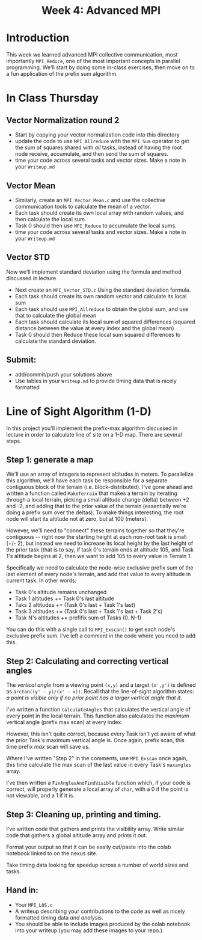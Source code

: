 # <center>Week 4: Advanced MPI</center>

# Introduction

This week we learned advanced MPI collective communication, most importantly `MPI_Reduce`, one of the most important concepts in parallel programming.  We'll start by doing some in-class exercises, then move on to a fun application of the prefix sum algorithm.


# In Class Thursday

## Vector Normalization round 2

* Start by copying your vector normalization code into this directory
* update the code to use `MPI_Allreduce` with the `MPI_Sum` operator to get the sum of squares shared with *all* tasks, instead of having the root node receive, accumulate, and then send the sum of squares.
* time your code across several tasks and vector sizes.  Make a note in your `Writeup.md`

## Vector Mean

* Similarly, create an `MPI_Vector_Mean.c` and use the collective communication tools to calculate the mean of a vector.
* Each task should create its *own* local array with random values, and then calculate the local sum.
* Task 0 should then use `MPI_Reduce` to accumulate the local sums.
* time your code across several tasks and vector sizes.  Make a note in your `Writeup.md`

## Vector STD

Now we'll implement standard deviation using the formula and method discussed in lecture

* Next create an `MPI_Vector_STD.c` Using the standard deviation formula.
* Each task should create its own random vector and calculate its local sum
* Each task should use `MPI_Allreduce` to obtain the global sum, and use that to calculate the global mean
* Each task should calculate its local sum of squared differences (squared distance between the value at every index and the global mean)
* Task 0 should then Reduce these local sum squared differences to calculate the standard deviation.


## Submit:

* add/commit/push your solutions above
* Use tables in your `Writeup.md` to provide timing data that is nicely formatted

# Line of Sight Algorithm (1-D)

In this project you'll implement the prefix-max algorithm discussed in lecture in order to calculate line of site on a 1-D map.   There are several steps.

## Step 1: generate a map

We'll use an array of integers to represent altitudes in meters.   To parallelize this algorithm, we'll have each task be responsible for a separate contiguous block of the terrain (i.e. block-distributed).   I've gone ahead and written a function called `MakeTerrain` that makes a terrain by iterating through a local terrain, picking a small altitude change (delta) between +2 and -2, and adding that to the prior value of the terrain (essentially we're doing a prefix sum over the deltas).  To make things interesting, the root node will start its altitude not at zero, but at 100 (meters).


However, we'll need to "connect" these terrains together so that they're contiguous -- right now the starting height at each non-root task is small (+/- 2), but instead we need to increase its local height by the last height of the prior task (that is to say, if task 0's terrain ends at altitude 105, and Task 1's altitude begins at 2, then we want to add 105 to every value in Terrain 1.  

Specifically we need to calculate the node-wise exclusive prefix sum of the last element of every node's terrain, and add that value to every altitude in current task.   In other words:

* Task 0's altitude remains unchanged
* Task 1 altitudes += Task 0's last altitude
* Taks 2 altitudes += (Task 0's last + Task 1's last)
* Task 3 altitudes += (Task 0's last + Task 1's last + Task 2's)
* Task N's altitudes += prefifix sum of Tasks (0..N-1)

You can do this with a single call to `MPI_Exscan()` to get each node's exclusive prefix sum.  I've left a comment in the code where you need to add this.


## Step 2: Calculating and correcting vertical angles

The *vertical angle* from a viewing point `(x,y)` and a target `(x',y')` is defined as `arctan((y' - y)/(x' - x))`.  Recall that the line-of-sight algorithm states: *a point is visible only if no prior point has a larger vertical angle that it*.

 I've written a function `CalculateAngles` that calculates the vertical angle of every point in the local terrain.    This function also calculates the *maximum* vertical angle (prefix max scan) at every index.  

 However, this isn't quite correct, because every Task isn't yet aware of what the prior Task's maximum vertical angle is.  Once again, prefix scan, this time prefix *max* scan will save us.

 Where I've written "Step 2" in the comments, use `MPI_Exscan` once again, this time calculate the max scan of the last value in every Task's `maxangles` array.


I've then written a `FixAnglesAndFindVisible` function which, if your code is correct, will properly generate a local array of `char`, with a 0 if the point is not viewable, and a 1 if it is.

## Step 3: Cleaning up, printing and timing.

I've written code that gathers and prints the visibility array.  Write similar code that gathers a global altitude array and prints it out.  

Format your output so that it can be easily cut/paste into the colab notebook linked to on the nexus site.  

Take timing data looking for speedup across a number of world sizes and tasks.  

## Hand in:

* Your `MPI_LOS.c`
* A writeup describing your contributions to the code as well as nicely formatted timing data *and analysis*.
* You should be able to include images produced by the colab notebook into your writeup (you may add these images to your repo.)
